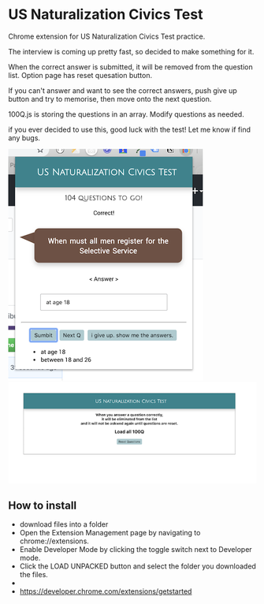 # US Naturalization Civics Test
Chrome extension for US Naturalization Civics Test practice.


The interview is coming up pretty fast, so decided to make something for it. 

When the correct answer is submitted, it will be removed from the question list. Option page has reset quesation button. 

If you can't answer and want to see the correct answers, push give up button and try to memorise, then move onto the next question. 

100Q.js is storing the questions in an array. Modify questions as needed. 

if you ever decided to use this, good luck with the test! Let me know if find any bugs. 


![screenshot](https://raw.githubusercontent.com/FlyingUnicornSF/USNaturalizationCivicsTest/master/ScreenShot.png)![optionpage|10%](https://raw.githubusercontent.com/FlyingUnicornSF/USNaturalizationCivicsTest/master/optionPage.png)
## How to install
- download files into a folder
- Open the Extension Management page by navigating to chrome://extensions.
- Enable Developer Mode by clicking the toggle switch next to Developer mode.
- Click the LOAD UNPACKED button and select the folder you downloaded the files.
- 
- https://developer.chrome.com/extensions/getstarted
